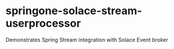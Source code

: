 # springone-solace-stream-userprocessor
 Demonstrates Spring Stream integration with Solace Event broker
